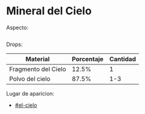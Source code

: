 # Mineral del Cielo

Aspecto:

<figure><img src="../../../../.gitbook/assets/image (11).png" alt=""><figcaption></figcaption></figure>

&#x20;Drops:

| Material            | Porcentaje | Cantidad |
| ------------------- | ---------- | -------- |
| Fragmento del Cielo | 12.5%      | 1        |
| Polvo del cielo     | 87.5%      | 1-3      |

Lugar de aparicion:

- [#el-cielo](../../../mecanicas/dimensiones.md#el-cielo "mention")
